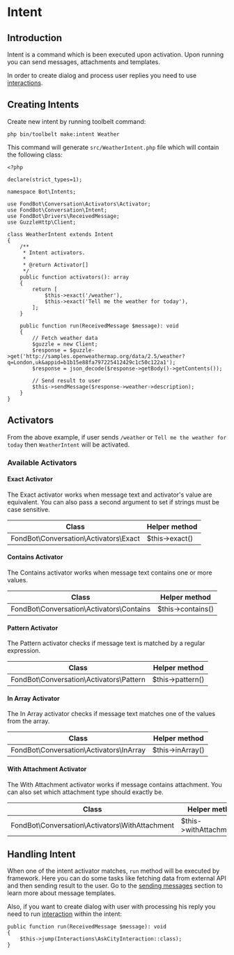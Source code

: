 # Intent

## Introduction
Intent is a command which is been executed upon activation.
Upon running you can send messages, attachments and templates.

In order to create dialog and process user replies you need to use [interactions](/interactions).

## Creating Intents
Create new intent by running toolbelt command:

    php bin/toolbelt make:intent Weather

This command will generate `src/WeatherIntent.php` file which will contain the following class:

    <?php
    
    declare(strict_types=1);
    
    namespace Bot\Intents;
    
    use FondBot\Conversation\Activators\Activator;
    use FondBot\Conversation\Intent;
    use FondBot\Drivers\ReceivedMessage;
    use GuzzleHttp\Client;
    
    class WeatherIntent extends Intent
    {
        /**
         * Intent activators.
         *
         * @return Activator[]
         */
        public function activators(): array
        {
            return [
                $this->exact('/weather'),
                $this->exact('Tell me the weather for today'),
            ];
        }
    
        public function run(ReceivedMessage $message): void
        {
            // Fetch weather data
            $guzzle = new Client;
            $response = $guzzle->get('http://samples.openweathermap.org/data/2.5/weather?q=London,uk&appid=b1b15e88fa797225412429c1c50c122a1');
            $response = json_decode($response->getBody()->getContents());
            
            // Send result to user
            $this->sendMessage($response->weather->description);
        }
    }


## Activators
From the above example, if user sends `/weather` or `Tell me the weather for today` then `WeatherIntent` will be activated. 

### Available Activators

#### Exact Activator
The Exact activator works when message text and activator's value are equivalent. You can also pass a second argument to set if strings must be case sensitive.

| Class                                 | Helper method  |
|---------------------------------------|----------------|
| FondBot\Conversation\Activators\Exact | $this->exact() |

#### Contains Activator
The Contains activator works when message text contains one or more values.

| Class                                    | Helper method     |
|------------------------------------------|-------------------|
| FondBot\Conversation\Activators\Contains | $this->contains() |

#### Pattern Activator
The Pattern activator checks if message text is matched by a regular expression.

| Class                                   | Helper method    |
|-----------------------------------------|------------------|
| FondBot\Conversation\Activators\Pattern | $this->pattern() |

#### In Array Activator
The In Array activator checks if message text matches one of the values from the array.

| Class                                   | Helper method    |
|-----------------------------------------|------------------|
| FondBot\Conversation\Activators\InArray | $this->inArray() |

#### With Attachment Activator
The With Attachment activator works if message contains attachment. You can also set which attachment type should exactly be.

| Class                                          | Helper method           |
|------------------------------------------------|-------------------------|
| FondBot\Conversation\Activators\WithAttachment | $this->withAttachment() |

## Handling Intent
When one of the intent activator matches, `run` method will be executed by framework.
Here you can do some tasks like fetching data from external API and then sending result to the user.
Go to the [sending messages](/sending-messages) section to learn more about message templates.

Also, if you want to create dialog with user with processing his reply you need to run [interaction](/interactions) within the intent:

    public function run(ReceivedMessage $message): void
    {
        $this->jump(Interactions\AskCityInteraction::class);
    }

